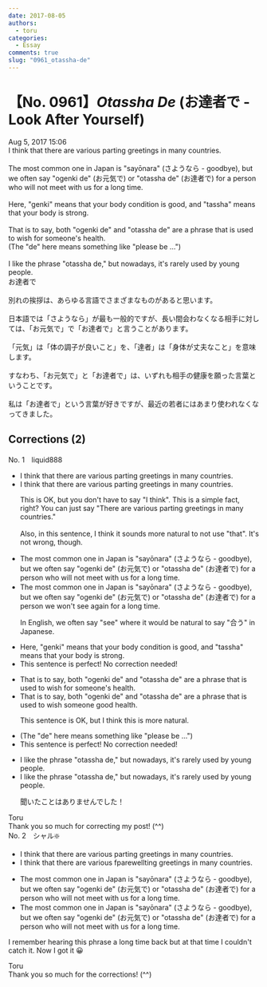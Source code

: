 ```yaml
---
date: 2017-08-05
authors:
  - toru
categories:
  - Essay
comments: true
slug: "0961_otassha-de"
---
```


# 【No. 0961】<strong><em>Otassha De</em></strong> (お達者で - Look After Yourself)
<div class="date">Aug 5, 2017 15:06</div>
<div id="post"><div id="body_show_ori">
I think that there are various parting greetings in many countries.<br/><br/>The most common one in Japan is "sayōnara" (さようなら - goodbye), but we often say "ogenki de" (お元気で) or "otassha de" (お達者で) for a person who will not meet with us for a long time.<br/><br/>Here, "genki" means that your body condition is good, and "tassha" means that your body is strong.<br/><br/>That is to say, both "ogenki de" and "otassha de" are a phrase that is used to wish for someone's health.<br/>(The "de" here means something like "please be ...")<br/><br/>I like the phrase "otassha de," but nowadays, it's rarely used by young people. 
</div></div>

<!-- more -->

<div id="post_ja"><div id="body_show_mo">
お達者で<br/><br/>別れの挨拶は、あらゆる言語でさまざまなものがあると思います。<br/><br/>日本語では「さようなら」が最も一般的ですが、長い間会わなくなる相手に対しては、「お元気で」で「お達者で」と言うことがあります。<br/><br/>「元気」は「体の調子が良いこと」を、「達者」は「身体が丈夫なこと」を意味します。<br/><br/>すなわち、「お元気で」と「お達者で」は、いずれも相手の健康を願った言葉ということです。<br/><br/>私は「お達者で」という言葉が好きですが、最近の若者にはあまり使われなくなってきました。
</div></div>

## Corrections (2)
<div id="block"><div class="first_name"> No. 1　<span class="just_name">liquid888</span></div><div id="block2">
<ul class="correction_field">
<li class="incorrect">I think that there are various parting greetings in many countries.</li>
<li class="corrected correct">
I think <span class="sline">that</span> there are various parting greetings in many countries.
<p class="correction_comment">This is OK, but you don't have to say "I think". This is a simple fact, right? You can just say "There are various parting greetings in many countries."<br/><br/>Also, in this sentence, I think it sounds more natural to not use "that". It's not wrong, though.</p>
</li>
</ul>
<ul class="correction_field">
<li class="incorrect">The most common one in Japan is "sayōnara" (さようなら - goodbye), but we often say "ogenki de" (お元気で) or "otassha de" (お達者で) for a person who will not meet with us for a long time.</li>
<li class="corrected correct">
The most common one in Japan is "sayōnara" (さようなら - goodbye), but we often say "ogenki de" (お元気で) or "otassha de" (お達者で) for a person <span class="f_red">we won't see again for a long time</span>.
<p class="correction_comment">In English, we often say "see" where it would be natural to say "合う" in Japanese.</p>
</li>
</ul>
<ul class="correction_field">
<li class="incorrect">Here, "genki" means that your body condition is good, and "tassha" means that your body is strong.</li>
<li class="corrected perfect">This sentence is perfect! No correction needed!</li>
</ul>
<ul class="correction_field">
<li class="incorrect">That is to say, both "ogenki de" and "otassha de" are a phrase that is used to wish for someone's health.</li>
<li class="corrected correct">
That is to say, both "ogenki de" and "otassha de" are a phrase that is used to wish <span class="f_blue">someone good health</span>.
<p class="correction_comment">This sentence is OK, but I think this is more natural.</p>
</li>
</ul>
<ul class="correction_field">
<li class="incorrect">(The "de" here means something like "please be ...")</li>
<li class="corrected perfect">This sentence is perfect! No correction needed!</li>
</ul>
<ul class="correction_field">
<li class="incorrect">I like the phrase "otassha de," but nowadays, it's rarely used by young people.</li>
<li class="corrected correct">
I like the phrase "otassha de," but nowadays, it's rarely used by young people.
<p class="correction_comment">聞いたことはありませんでした！</p>
</li>
</ul>
</div><div class="name"><span class="just_name">Toru</span><br>
Thank you so much for correcting my post! (^^)
</div>
</div>
<div id="block"><div class="first_name"> No. 2　<span class="just_name">シャル❇️</span></div><div id="block2">
<ul class="correction_field">
<li class="incorrect">I think that there are various parting greetings in many countries.</li>
<li class="corrected correct">
I think that there are various <span class="f_red">f</span><span class="f_gray"><span class="sline">p</span></span>ar<span class="f_red">ewell</span><span class="f_gray"><span class="sline">ting</span></span> greetings in many countries.
</li>
</ul>
<ul class="correction_field">
<li class="incorrect">The most common one in Japan is "sayōnara" (さようなら - goodbye), but we often say "ogenki de" (お元気で) or "otassha de" (お達者で) for a person who will not meet with us for a long time.</li>
<li class="corrected correct">
The most common one in Japan is "sayōnara" (さようなら - goodbye), but we often say "ogenki de" (お元気で) or "otassha de" (お達者で) for a person who will not meet <span class="f_gray"><span class="sline">with</span></span> us for a long time.
</li>
</ul>
<p class="comment_small">
 I remember hearing this phrase a long time back but at that time I couldn't catch it.  Now I got it 😀
</p>

</div><div class="name"><span class="just_name">Toru</span><br>
Thank you so much for the corrections! (^^)
</div>
</div>
